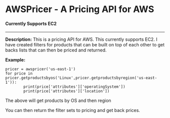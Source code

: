 # AWSPricer - A Pricing API for AWS
#### Currently Supports EC2

---

**Description:**
This is a pricing API for AWS. This currently supports EC2. I have created 
filters for products that can be built on top of each other to get backs lists
that can then be priced and returned.

**Example:**

```
pricer = awspricer('us-east-1')
for price in pricer.getproductsbyos('Linux',pricer.getproductsbyregion('us-east-1')):
        print(price['attributes']['operatingSystem'])
        print(price['attributes']['location'])
```

The above will get products by OS and then region

You can then return the filter sets to pricing and get back prices.



